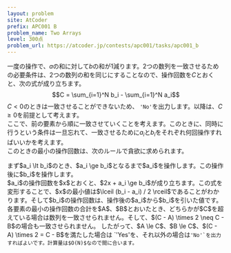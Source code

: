 ```yaml
---
layout: problem
site: AtCoder
prefix: APC001 B
problem_name: Two Arrays
level: 300点
problem_url: https://atcoder.jp/contests/apc001/tasks/apc001_b
---
```

一度の操作で、$a$の和に対して$b$の和が1減ります。2つの数列を一致させるための必要条件は、2つの数列の和を同じにすることなので、操作回数を$C$とおくと、次の式が成り立ちます。  
$$C = \sum_{i=1}^N b_i - \sum_{i=1}^N a_i$$
$C \lt 0$のときは一致させることができないため、  `'No'`を出力します。以降は、$C \ge 0$を前提として考えます。  
ここで、前の要素から順に一致させていくことを考えます。このときに、同時に行うという条件は一旦忘れて、一致させるために$a_i$と$b_i$をそれぞれ何回操作すればいいかを考えます。  
このときの最小の操作回数は、次のルールで貪欲に求められます。  
<div class="block">
  まず$a_i \lt b_i$のとき、$a_i \ge b_i$となるまで$a_i$を操作します。この操作後に$b_i$を操作します。
</div>
$a_i$の操作回数を$x$とおくと、$2x + a_i \ge b_i$が成り立ちます。この式を変形することで、$x$の最小値は$\lceil (b_i - a_i) / 2 \rceil$であることがわかります。そして$b_i$の操作回数は、操作後の$a_i$から$b_i$を引いた値です。  
各要素の最小の操作回数の合計を$A$、$B$とおいたとき、どちらかが$C$を超えている場合は数列を一致させられません。そして、$(C - A) \times 2 \neq C - B$の場合も一致させられません。  
したがって、$A \le C$、$B \le C$、$(C - A) \times 2 = C - B$を満たした場合は  `'Yes'</code>を、それ以外の場合は<code>'No'`を出力すればよいです。計算量は$O(N)$なので間に合います。  
